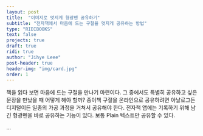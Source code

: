 ```yaml
---
layout: post
title:  "이미지로 멋지게 형광펜 공유하기"
subtitle: "전자책에서 마음에 드는 구절을 멋지게 공유하는 방법"
type: "RIDIBOOKS"
text: false
projects: true
draft: true
ridi: true
author: "Jihye Leee"
post-header: true
header-img: "img/card.jpg"
order: 1
---
```


책을 읽다 보면 마음에 드는 구절을 만나기 마련이다. 그 중에서도 특별히 공유하고 싶은 문장을 만났을 때 어떻게 해야 할까? 종이책 구절을 온라인으로 공유하려면 아날로그든 디지털이든 일종의 가공 과정을 거쳐서 공유해야 한다. 전자책 앱에는 기록하기 위해 남긴 형광펜을 바로 공유하는 기능이 있다. 보통 Plain 텍스트만 공유할 수 있다.

...